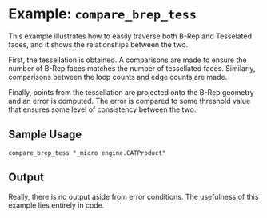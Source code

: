 # Example: `compare_brep_tess`
This example illustrates how to easily traverse both B-Rep and Tesselated faces, and it shows the relationships between the two.

First, the tessellation is obtained. A comparisons are made to ensure the number of B-Rep faces matches the number of tessellated faces. Similarly, comparisons between the loop counts and edge counts are made.

Finally, points from the tessellation are projected onto the B-Rep geometry and an error is computed. The error is compared to some threshold value that ensures some level of consistency between the two.


## Sample Usage
`compare_brep_tess "_micro engine.CATProduct"`

## Output
Really, there is no output aside from error conditions. The usefulness of this example lies entirely in code.